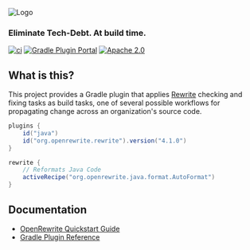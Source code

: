 ![Logo](https://github.com/openrewrite/rewrite/raw/master/doc/logo-oss.png)
### Eliminate Tech-Debt. At build time.

[![ci](https://github.com/openrewrite/rewrite-gradle-plugin/actions/workflows/ci.yml/badge.svg)](https://github.com/openrewrite/rewrite-gradle-plugin/actions/workflows/ci.yml)
[![Gradle Plugin Portal](https://img.shields.io/maven-metadata/v/https/plugins.gradle.org/m2/org.openrewrite/plugin/maven-metadata.xml.svg?label=gradlePluginPortal)](https://plugins.gradle.org/plugin/org.openrewrite.rewrite)
[![Apache 2.0](https://img.shields.io/github/license/openrewrite/rewrite-gradle-plugin.svg)](https://www.apache.org/licenses/LICENSE-2.0)

## What is this?

This project provides a Gradle plugin that applies [Rewrite](https://github.com/openrewrite/rewrite) checking and fixing tasks as build tasks, one of several possible workflows for propagating change across an organization's source code.

```groovy
plugins {
    id("java")
    id("org.openrewrite.rewrite").version("4.1.0")
}

rewrite {
    // Reformats Java Code
    activeRecipe("org.openrewrite.java.format.AutoFormat")
}
```

## Documentation

- [OpenRewrite Quickstart Guide](https://docs.openrewrite.org/getting-started/getting-started)
- [Gradle Plugin Reference](https://docs.openrewrite.org/reference/gradle-plugin-configuration)
